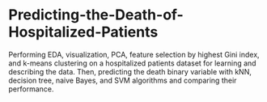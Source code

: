 # Predicting-the-Death-of-Hospitalized-Patients
Performing EDA, visualization, PCA, feature selection by highest Gini index, and k-means clustering on a hospitalized patients dataset for learning and describing the data.
Then, predicting the death binary variable with kNN, decision tree, naive Bayes, and SVM algorithms and comparing their performance.
